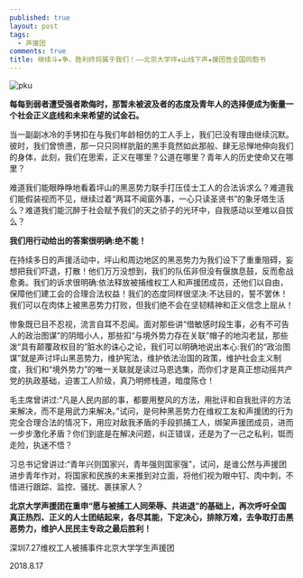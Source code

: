 ```yaml
---
published: true
layout: post
tags:
  - 声援团
comments: true
title: 继续斗★争，胜利终将属于我们！——北京大学坪★山线下声★援团告全国同胞书
---
```


![pku](http://wx4.sinaimg.cn/mw690/0060lm7Tly1fud2j3kbadj30j60eedjp.jpg)

**每每到弱者遭受强者欺侮时，那暂未被波及者的态度及青年人的选择便成为衡量一个社会正义底线和未来希望的试金石。**

当一副副冰冷的手铐扣在与我们年龄相仿的工人手上，我们已没有理由继续沉默。彼时，我们曾愤懑，那一只只同样肮脏的黑手竟然如此那般、肆无忌惮地伸向我们的身体，此刻，我们在思索，正义在哪里？公道在哪里？青年人的历史使命又在哪里？

难道我们能眼睁睁地看着坪山的黑恶势力联手打压佳士工人的合法诉求么？难道我们能假装视而不见，继续过着“两耳不闻窗外事，一心只读圣贤书”的象牙塔生活么？难道我们能沉醉于社会赋予我们的天之骄子的光环中，自我感动以至难以自拔么？

**我们用行动给出的答案很明确:绝不能！**

在持续多日的声援活动中，坪山和周边地区的黑恶势力为我们设下了重重阻碍，妄想把我们吓退，打散！他们万万没想到，我们的队伍非但没有偃旗息鼓，反而愈战愈勇。我们的诉求很明确:依法释放被捕维权工人和声援团成员，还他们以自由，保障他们建工会的合理合法权益！我们的态度同样很坚决:不达目的，誓不罢休！我们可以在肉体上被黑恶势力打败，但我们绝不会在坚韧精神和正义信念上屈从！

惨象既已目不忍视，流言自耳不忍闻。面对那些讲“借敏感时段生事，必有不可告人的政治图谋”的阴暗小人，那些扣“与境外势力存在关联”帽子的地沟老鼠，那些泼“具有颠覆政权目的”脏水的诛心之论，我们可以明确地说出本心:我们的“政治图谋”就是声讨坪山黑恶势力，维护宪法，维护依法治国的政策，维护社会主义制度，我们和“境外势力”的唯一关联就是读过马恩选集，而你们才是真正想动摇共产党的执政基础，迫害工人阶级，真乃明修栈道，暗度陈仓！

毛主席曾讲过:“凡是人民内部的事，都要用整风的方法，用批评和自我批评的方法来解决，而不是用武力来解决。”试问，是何种黑恶势力在维权工友和声援团的行为完全合理合法的情况下，用应对敌我矛盾的手段抓捕工人，绑架声援团成员，进而一步步激化矛盾？你们到底是在解决问题，纠正错误，还是为了一己之私利，铤而走险，执迷不悟？

习总书记曾讲过:“青年兴则国家兴，青年强则国家强”，试问，是谁公然与声援团进步青年作对，将国家和民族的未来推到对立面，将他们视为眼中钉、肉中刺，不惜进行跟踪、监控、骚扰、裹挟家人？

**北京大学声援团在重申“愿与被捕工人同荣辱、共进退”的基础上，再次呼吁全国真正热烈、正义的人士团结起来，各尽其能，下定决心，排除万难，去争取打击黑恶势力，维护人民民主专政之最后胜利！**

深圳7.27维权工人被捕事件北京大学学生声援团

2018.8.17



